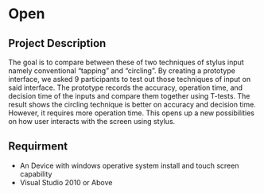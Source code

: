# Open

## Project Description

The goal is to compare between these of two techniques of stylus input namely conventional “tapping” and “circling”. By creating a prototype interface, we asked 9 participants
to test out those techniques of input on said interface. The prototype records the accuracy, operation time, and decision time of the inputs and compare them together using T-tests. The result shows the circling technique is better on accuracy and decision time. However, it requires more operation time. This opens up a new possibilities on how user interacts
with the screen using stylus.

## Requirment

- An Device with windows operative system install and touch screen capability
- Visual Studio 2010 or Above
